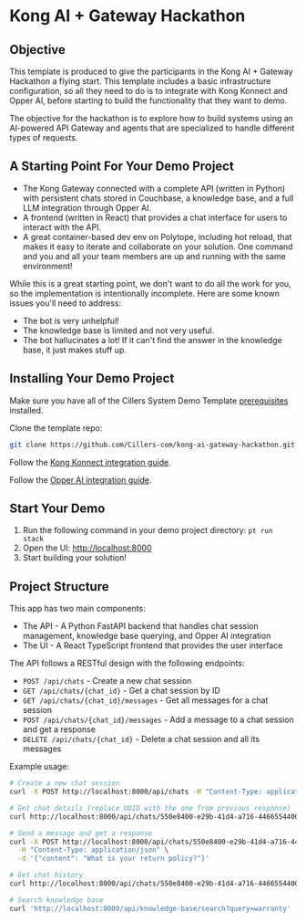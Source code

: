 # Kong AI + Gateway Hackathon

## Objective

This template is produced to give the participants in the Kong AI + Gateway Hackathon a flying start. This template includes a basic infrastructure configuration, so all they need to do is to integrate with Kong Konnect and Opper AI, before starting to build the functionality that they want to demo.&#x20;

The objective for the hackathon is to explore how to build systems using an AI-powered API Gateway and agents that are specialized to handle different types of requests.

## A Starting Point For Your Demo Project

* The Kong Gateway connected with a complete API (written in Python) with persistent chats stored in Couchbase, a knowledge base, and a full LLM integration through Opper AI.
* A frontend (written in React) that provides a chat interface for users to interact with the API.
* A great container-based dev env on Polytope, including hot reload, that makes it easy to iterate and collaborate on your solution. One command and you and all your team members are up and running with the same environment!

While this is a great starting point, we don't want to do all the work for you, so the implementation is intentionally incomplete. Here are some known issues you'll need to address:

* The bot is very unhelpful!
* The knowledge base is limited and not very useful.
* The bot hallucinates a lot! If it can't find the answer in the knowledge base, it just makes stuff up.

## Installing Your Demo Project

Make sure you have all of the Cillers System Demo Template [prerequisites](broken-reference) installed.&#x20;

Clone the template repo:&#x20;

```bash
git clone https://github.com/Cillers-com/kong-ai-gateway-hackathon.git kong-demo && cd kong-demo
```

Follow the [Kong Konnect integration guide](../integrations/kong-konnect.md).

Follow the [Opper AI integration guide](../integrations/opper-ai.md).&#x20;

## Start Your Demo

1. Run the following command in your demo project directory: `pt run stack`
2. Open the UI: [http://localhost:8000](http://localhost:8000)
3. Start building your solution!

## Project Structure

This app has two main components:

* The API - A Python FastAPI backend that handles chat session management, knowledge base querying, and Opper AI integration
* The UI - A React TypeScript frontend that provides the user interface

The API follows a RESTful design with the following endpoints:

* `POST /api/chats` - Create a new chat session
* `GET /api/chats/{chat_id}` - Get a chat session by ID
* `GET /api/chats/{chat_id}/messages` - Get all messages for a chat session
* `POST /api/chats/{chat_id}/messages` - Add a message to a chat session and get a response
* `DELETE /api/chats/{chat_id}` - Delete a chat session and all its messages

Example usage:

```bash
# Create a new chat session
curl -X POST http://localhost:8000/api/chats -H "Content-Type: application/json" -d '{}'

# Get chat details (replace UUID with the one from previous response)
curl http://localhost:8000/api/chats/550e8400-e29b-41d4-a716-446655440000

# Send a message and get a response
curl -X POST http://localhost:8000/api/chats/550e8400-e29b-41d4-a716-446655440000/messages \
  -H "Content-Type: application/json" \
  -d '{"content": "What is your return policy?"}'

# Get chat history
curl http://localhost:8000/api/chats/550e8400-e29b-41d4-a716-446655440000/messages

# Search knowledge base
curl 'http://localhost:8000/api/knowledge-base/search?query=warranty'
```

